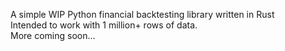 A simple WIP Python financial backtesting library written in Rust<br> 
Intended to work with 1 million+ rows of data.<br>
More coming soon...
